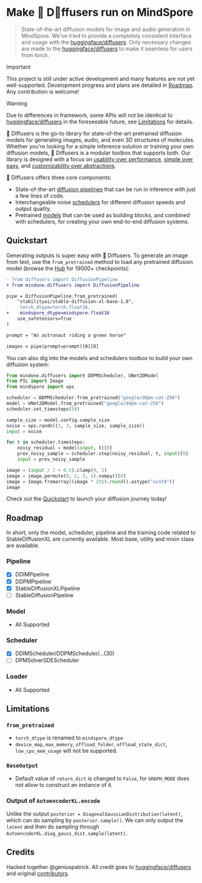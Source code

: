 <!---
Copyright 2022 - The HuggingFace Team. All rights reserved.
Hacked together by / Copyright 2024 Genius Patrick @ MindSpore Team.

Licensed under the Apache License, Version 2.0 (the "License");
you may not use this file except in compliance with the License.
You may obtain a copy of the License at

    http://www.apache.org/licenses/LICENSE-2.0

Unless required by applicable law or agreed to in writing, software
distributed under the License is distributed on an "AS IS" BASIS,
WITHOUT WARRANTIES OR CONDITIONS OF ANY KIND, either express or implied.
See the License for the specific language governing permissions and
limitations under the License.
-->

# Make 🤗 D🧨ffusers run on MindSpore

> State-of-the-art diffusion models for image and audio generation in MindSpore.
> We've tried to provide a completely consistent interface and usage with the [huggingface/diffusers](https://github.com/huggingface/diffusers).
> Only necessary changes are made to the [huggingface/diffusers](https://github.com/huggingface/diffusers) to make it seamless for users from torch.

> [!IMPORTANT]
> This project is still under active development and many features are not yet well-supported.
> Development progress and plans are detailed in [Roadmap](#Roadmap).
> Any contribution is welcome!

> [!WARNING]
> Due to differences in framework, some APIs will not be identical to [huggingface/diffusers](https://github.com/huggingface/diffusers) in the foreseeable future, see [Limitations](#Limitations) for details.

🤗 Diffusers is the go-to library for state-of-the-art pretrained diffusion models for generating images, audio, and even 3D structures of molecules. Whether you're looking for a simple inference solution or training your own diffusion models, 🤗 Diffusers is a modular toolbox that supports both. Our library is designed with a focus on [usability over performance](https://huggingface.co/docs/diffusers/conceptual/philosophy#usability-over-performance), [simple over easy](https://huggingface.co/docs/diffusers/conceptual/philosophy#simple-over-easy), and [customizability over abstractions](https://huggingface.co/docs/diffusers/conceptual/philosophy#tweakable-contributorfriendly-over-abstraction).

🤗 Diffusers offers three core components:

- State-of-the-art [diffusion pipelines](https://huggingface.co/docs/diffusers/api/pipelines/overview) that can be run in inference with just a few lines of code.
- Interchangeable noise [schedulers](https://huggingface.co/docs/diffusers/api/schedulers/overview) for different diffusion speeds and output quality.
- Pretrained [models](https://huggingface.co/docs/diffusers/api/models/overview) that can be used as building blocks, and combined with schedulers, for creating your own end-to-end diffusion systems.

## Quickstart

Generating outputs is super easy with 🤗 Diffusers. To generate an image from text, use the `from_pretrained` method to load any pretrained diffusion model (browse the [Hub](https://huggingface.co/models?library=diffusers&sort=downloads) for 19000+ checkpoints):

```diff
- from diffusers import DiffusionPipeline
+ from mindone.diffusers import DiffusionPipeline

pipe = DiffusionPipeline.from_pretrained(
    "stabilityai/stable-diffusion-xl-base-1.0",
-    torch_dtype=torch.float16,
+    mindspore_dtype=mindspore.float16
    use_safetensors=True
)

prompt = "An astronaut riding a green horse"

images = pipe(prompt=prompt)[0][0]
```

You can also dig into the models and schedulers toolbox to build your own diffusion system:

```python
from mindone.diffusers import DDPMScheduler, UNet2DModel
from PIL import Image
from mindspore import ops

scheduler = DDPMScheduler.from_pretrained("google/ddpm-cat-256")
model = UNet2DModel.from_pretrained("google/ddpm-cat-256")
scheduler.set_timesteps(50)

sample_size = model.config.sample_size
noise = ops.randn((1, 3, sample_size, sample_size))
input = noise

for t in scheduler.timesteps:
    noisy_residual = model(input, t)[0]
    prev_noisy_sample = scheduler.step(noisy_residual, t, input)[0]
    input = prev_noisy_sample

image = (input / 2 + 0.5).clamp(0, 1)
image = image.permute(0, 2, 3, 1).numpy()[0]
image = Image.fromarray((image * 255).round().astype("uint8"))
image
```

Check out the [Quickstart](https://huggingface.co/docs/diffusers/quicktour) to launch your diffusion journey today!

## Roadmap

In short, only the model, scheduler, pipeline and the training code related to StableDiffusionXL are currently available.
Most base, utility and mixin class are available.

### Pipeline
- [x] DDIMPipeline
- [x] DDPMPipeline
- [x] StableDiffusionXLPipeline
- [ ] StableDiffusionPipeline

### Model
- All Supported

### Scheduler
- [x] DDIMScheduler/DDPMScheduler/...(30)
- [ ] DPMSolverSDEScheduler

### Loader
- All Supported

## Limitations

### `from_pretrained`
- `torch_dtype` is renamed to `mindspore_dtype`
- `device_map`, `max_memory`, `offload_folder`, `offload_state_dict`, `low_cpu_mem_usage` will not be supported.

### `BaseOutput`

- Default value of `return_dict` is changed to `False`, for `GRAPH_MODE` does not allow to construct an instance of it.

### Output of `AutoencoderKL.encode`

Unlike the output `posterior = DiagonalGaussianDistribution(latent)`, which can do sampling by `posterior.sample()`.
We can only output the `latent` and then do sampling through `AutoencoderKL.diag_gauss_dist.sample(latent)`.


## Credits

Hacked together @geniuspatrick.
All credit goes to [huggingface/diffusers](https://github.com/huggingface/diffusers) and original [contributors](https://github.com/huggingface/diffusers#credits).
